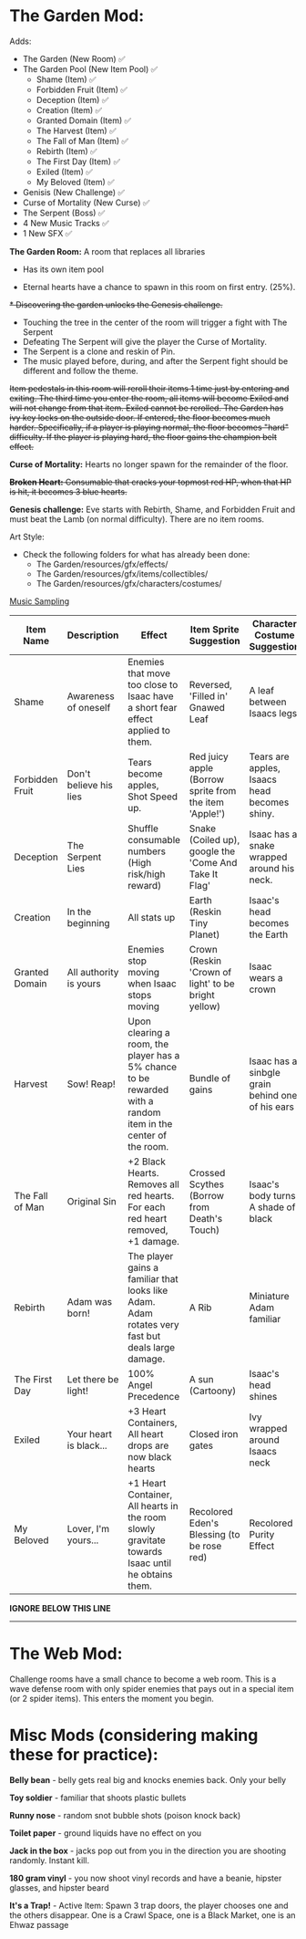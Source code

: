 # The Garden Mod:

Adds:
* The Garden (New Room) :white_check_mark:
* The Garden Pool (New Item Pool) :white_check_mark: 
  * Shame (Item) :white_check_mark:
  * Forbidden Fruit (Item) :white_check_mark:
  * Deception (Item) :white_check_mark:
  * Creation (Item) :white_check_mark:
  * Granted Domain (Item) :white_check_mark:
  * The Harvest (Item) :white_check_mark:
  * The Fall of Man (Item) :white_check_mark:
  * Rebirth (Item) :white_check_mark:
  * The First Day (Item) :white_check_mark:
  * Exiled (Item) :white_check_mark:
  * My Beloved (Item) :white_check_mark:
* Genisis (New Challenge) :white_check_mark: 
* Curse of Mortality (New Curse) :white_check_mark: 
* The Serpent (Boss) :white_check_mark:
* 4 New Music Tracks :white_check_mark:
* 1 New SFX :white_check_mark:

**The Garden Room:** A room that replaces all libraries 

* Has its own item pool

* Eternal hearts have a chance to spawn in this room on first entry. (25%).

~~* Discovering the garden unlocks the Genesis challenge.~~

* Touching the tree in the center of the room will trigger a fight with The Serpent
 * Defeating The Serpent will give the player the Curse of Mortality.
 * The Serpent is a clone and reskin of Pin.
 * The music played before, during, and after the Serpent fight should be different and follow the theme.
 
~~Item pedestals in this room will reroll their items 1 time just by entering and exiting. The third time you enter the room, all items will become Exiled and will not change from that item. Exiled cannot be rerolled. The Garden has ivy key locks on the outside door. If entered, the floor becomes much harder. Specifically, if a player is playing normal, the floor becomes "hard" difficulty. If the player is playing hard, the floor gains the champion belt effect.~~ 

**Curse of Mortality:** Hearts no longer spawn for the remainder of the floor.

~~**Broken Heart:**  Consumable that cracks your topmost red HP, when that HP is hit, it becomes 3 blue hearts.~~

**Genesis challenge:** Eve starts with Rebirth, Shame, and Forbidden Fruit and must beat the Lamb (on normal difficulty). There are no item rooms.

Art Style:
* Check the following folders for what has already been done: 
  * The Garden/resources/gfx/effects/
  * The Garden/resources/gfx/items/collectibles/
  * The Garden/resources/gfx/characters/costumes/

[Music Sampling](https://soundcloud.com/wertandrew2/binding-of-isaac-boss-fight-serpent)

|Item Name|Description|Effect|Item Sprite Suggestion|Character Costume Suggestion|Item Sprite Created|Costume Spirtes Created|Functionality Done|
|---|---|---|---|---|---|---|---|
|Shame|Awareness of oneself|Enemies that move too close to Isaac have a short fear effect applied to them.|Reversed, 'Filled in' Gnawed Leaf|A leaf between Isaacs legs|:white_check_mark:|:white_check_mark:|:white_check_mark:|
|Forbidden Fruit|Don't believe his lies|Tears become apples, Shot Speed up.|Red juicy apple (Borrow sprite from the item 'Apple!')|Tears are apples, Isaacs head becomes shiny.|:white_check_mark:|:white_check_mark:|:white_check_mark:|
|Deception|The Serpent Lies|Shuffle consumable numbers (High risk/high reward)|Snake (Coiled up), google the 'Come And Take It Flag'|Isaac has a snake wrapped around his neck.|:white_check_mark:|:white_check_mark:|:white_check_mark:|
|Creation|In the beginning|All stats up|Earth (Reskin Tiny Planet)|Isaac's head becomes the Earth|:white_check_mark:|:white_check_mark:|:white_check_mark:|
|Granted Domain|All authority is yours|Enemies stop moving when Isaac stops moving|Crown (Reskin 'Crown of light' to be bright yellow)|Isaac wears a crown|:white_check_mark:|:white_check_mark:|:white_check_mark:|
|Harvest |Sow! Reap!|Upon clearing a room, the player has a 5% chance to be rewarded with a random item in the center of the room.|Bundle of gains|Isaac has a sinbgle grain behind one of his ears|:white_check_mark:|:white_check_mark:|:white_check_mark:|
|The Fall of Man|Original Sin|+2 Black Hearts. Removes all red hearts. For each red heart removed, +1 damage.|Crossed Scythes (Borrow from Death's Touch)|Isaac's body turns A shade of black|:white_check_mark:|:white_check_mark:|:white_check_mark:|
|Rebirth|Adam was born!|The player gains a familiar that looks like Adam. Adam rotates very fast but deals large damage.|A Rib|Miniature Adam familiar|:white_check_mark:|:white_check_mark:|:white_check_mark:|
|The First Day|Let there be light!|100% Angel Precedence|A sun (Cartoony)|Isaac's head shines|:white_check_mark:|:white_check_mark:|:white_check_mark:|
|Exiled|Your heart is black...|+3 Heart Containers, All heart drops are now black hearts|Closed iron gates|Ivy wrapped around Isaacs neck|:white_check_mark:|:white_check_mark:|:white_check_mark:|
|My Beloved|Lover, I'm yours...|+1 Heart Container, All hearts in the room slowly gravitate towards Isaac until he obtains them.|Recolored Eden's Blessing (to be rose red)|Recolored Purity Effect|:white_check_mark:|:white_check_mark:|:white_check_mark:|



**IGNORE BELOW THIS LINE**

_____________________


# The Web Mod:
Challenge rooms have a small chance to become a web room.
This is a wave defense room with only spider enemies that pays out in a special item (or 2 spider items). This enters the moment you begin.

# Misc Mods (considering making these for practice):
**Belly bean** - belly gets real big and knocks enemies back. Only your belly

**Toy soldier** - familiar that shoots plastic bullets

**Runny nose** - random snot bubble shots (poison knock back)

**Toilet paper** - ground liquids have no effect on you

**Jack in the box** - jacks pop out from you in the direction you are shooting randomly. Instant kill.

**180 gram vinyl** - you now shoot vinyl records and have a beanie, hipster glasses, and hipster beard

**It's a Trap!** - Active Item: Spawn 3 trap doors, the player chooses one and the others disappear.  One is a Crawl Space, one is a Black Market, one is an Ehwaz passage
